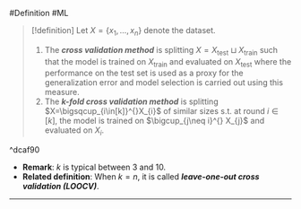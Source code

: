 #Definition #ML 
> [!definition]
> Let $X=\{ x_{1},\dots,x_{n} \}$ denote the dataset.
> 1. The ***cross validation method*** is splitting $X=X_{\text{test}}\sqcup X_{\text{train}}$ such that the model is trained on $X_{\text{train}}$ and evaluated on $X_{\text{test}}$ where the performance on the test set is used as a proxy for the generalization error and model selection is carried out using this measure.
> 2. The ***$k$-fold cross validation method*** is splitting $X=\bigsqcup_{i\in[k]}^{}X_{i}$ of similar sizes s.t. at round $i\in[k]$, the model is trained on $\bigcup_{j\neq i}^{} X_{j}$ and evaluated on $X_{i}$. 

^dcaf90

- **Remark**: $k$ is typical between 3 and 10.
- **Related definition**: When $k=n$, it is called ***leave-one-out cross validation (LOOCV)***.
---
